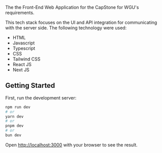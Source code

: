 The the Front-End Web Application for the CapStone for WGU's requirements.

This tech stack focuses on the UI and API integration for communicating with the server side. The following technology were used:
  - HTML
  - Javascript
  - Typescript
  - CSS
  - Tailwind CSS
  - React JS
  - Next JS

## Getting Started

First, run the development server:

```bash
npm run dev
# or
yarn dev
# or
pnpm dev
# or
bun dev
```

Open [http://localhost:3000](http://localhost:3000) with your browser to see the result.
